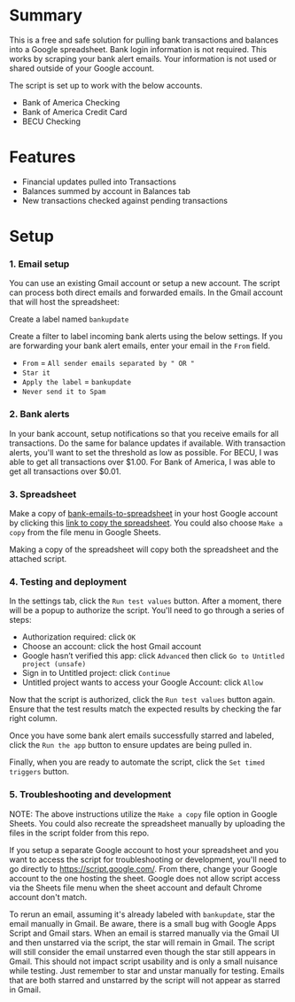 # Summary

This is a free and safe solution for pulling bank transactions and balances into a Google spreadsheet. Bank login information is not required. This works by scraping your bank alert emails.  Your information is not used or shared outside of your Google account.

The script is set up to work with the below accounts.
- Bank of America Checking
- Bank of America Credit Card
- BECU Checking

# Features

- Financial updates pulled into Transactions
- Balances summed by account in Balances tab
- New transactions checked against pending transactions

# Setup

### 1. Email setup
You can use an existing Gmail account or setup a new account.  The script can process both direct emails and forwarded emails. In the Gmail account that will host the spreadsheet:

Create a label named `bankupdate`

Create a filter to label incoming bank alerts using the below settings.  If you are forwarding your bank alert emails, enter your email in the `From` field.
- `From` = `All sender emails separated by " OR "`
- `Star it`
- `Apply the label` = `bankupdate`
- `Never send it to Spam`

### 2. Bank alerts
In your bank account, setup notifications so that you receive emails for all transactions. Do the same for balance updates if available.  With transaction alerts, you'll want to set the threshold as low as possible.  For BECU, I was able to get all transactions over $1.00.  For Bank of America, I was able to get all transactions over $0.01.

### 3. Spreadsheet
Make a copy of [bank-emails-to-spreadsheet](https://docs.google.com/spreadsheets/d/1LBkVF94ZmOu09n-ugCw50vD-p41wiap2ETIQwf2Epfo) in your host Google account by clicking this [link to copy the spreadsheet](https://docs.google.com/spreadsheets/d/1LBkVF94ZmOu09n-ugCw50vD-p41wiap2ETIQwf2Epfo/copy).  You could also choose `Make a copy` from the file menu in Google Sheets.

Making a copy of the spreadsheet will copy both the spreadsheet and the attached script.

### 4. Testing and deployment

In the settings tab, click the `Run test values` button.  After a moment, there will be a popup to authorize the script.  You'll need to go through a series of steps:
- Authorization required: click `OK`
- Choose an account: click the host Gmail account
- Google hasn’t verified this app: click `Advanced` then click `Go to Untitled project (unsafe)`
- Sign in to Untitled project: click `Continue`
- Untitled project wants to access your Google Account: click `Allow`

Now that the script is authorized, click the `Run test values` button again. Ensure that the test results match the expected results by checking the far right column.

Once you have some bank alert emails successfully starred and labeled, click the `Run the app` button to ensure updates are being pulled in.

Finally, when you are ready to automate the script, click the `Set timed triggers` button.

### 5. Troubleshooting and development

NOTE: The above instructions utilize the `Make a copy` file option in Google Sheets. You could also recreate the spreadsheet manually by uploading the files in the script folder from this repo.

If you setup a separate Google account to host your spreadsheet and you want to access the script for troubleshooting or development, you'll need to go directly to https://script.google.com/.  From there, change your Google account to the one hosting the sheet.  Google does not allow script access via the Sheets file menu when the sheet account and default Chrome account don't match.

To rerun an email, assuming it's already labeled with `bankupdate`, star the email manually in Gmail.  Be aware, there is a small bug with Google Apps Script and Gmail stars.  When an email is starred manually via the Gmail UI and then unstarred via the script, the star will remain in Gmail.  The script will still consider the email unstarred even though the star still appears in Gmail.  This should not impact script usability and is only a small nuisance while testing. Just remember to star and unstar manually for testing. Emails that are both starred and unstarred by the script will not appear as starred in Gmail.
